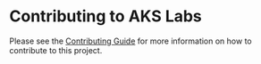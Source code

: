 # Contributing to AKS Labs

Please see the [Contributing Guide](/contributing/) for more information on how to contribute to this project.
